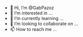 - 👋 Hi, I’m @GabPazoz
- 👀 I’m interested in ...
- 🌱 I’m currently learning ...
- 💞️ I’m looking to collaborate on ...
- 📫 How to reach me ...

<!---
GabPazoz/GabPazoz is a ✨ special ✨ repository because its `README.md` (this file) appears on your GitHub profile.
You can click the Preview link to take a look at your changes.
--->

